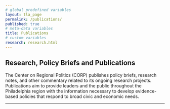 ```yaml
---
# global predefined variables
layout: tla_page
permalink: /publications/
published: true
# meta-data variables
title: Publications
# custom variables
research: research.html
---
```

## Research, Policy Briefs and Publications
The Center on Regional Politics (CORP) publishes policy briefs, research notes, and other commentary related to its ongoing research projects. Publications aim to provide leaders and the public throughout the Philadelphia region with the information necessary to develop evidence-based policies that respond to broad civic and economic needs.

___
